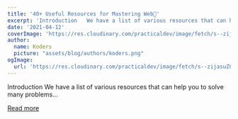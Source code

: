 ```yaml
---
title: '40+ Useful Resources for Mastering Web🎁'
excerpt: 'Introduction   We have a list of various resources that can help you to solve many problems...'
date: '2021-04-12'
coverImage: 'https://res.cloudinary.com/practicaldev/image/fetch/s--zijasuZ0--/c_imagga_scale,f_auto,fl_progressive,h_420,q_auto,w_1000/https://dev-to-uploads.s3.amazonaws.com/uploads/articles/g5hc8qwac5j4m5gvw3sb.png'
author:
  name: Koders
  picture: "assets/blog/authors/koders.png"
ogImage:
  url: 'https://res.cloudinary.com/practicaldev/image/fetch/s--zijasuZ0--/c_imagga_scale,f_auto,fl_progressive,h_420,q_auto,w_1000/https://dev-to-uploads.s3.amazonaws.com/uploads/articles/g5hc8qwac5j4m5gvw3sb.png'
---
```


Introduction   We have a list of various resources that can help you to solve many problems...

[Read more](https://dev.to/surajondev/40-useful-resources-for-mastering-web-1i0h)
